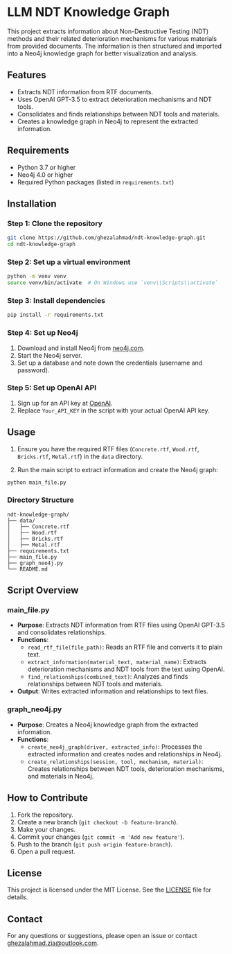 
# LLM NDT Knowledge Graph

This project extracts information about Non-Destructive Testing (NDT) methods and their related deterioration mechanisms for various materials from provided documents. The information is then structured and imported into a Neo4j knowledge graph for better visualization and analysis.

## Features

- Extracts NDT information from RTF documents.
- Uses OpenAI GPT-3.5 to extract deterioration mechanisms and NDT tools.
- Consolidates and finds relationships between NDT tools and materials.
- Creates a knowledge graph in Neo4j to represent the extracted information.

## Requirements

- Python 3.7 or higher
- Neo4j 4.0 or higher
- Required Python packages (listed in `requirements.txt`)

## Installation

### Step 1: Clone the repository

```bash
git clone https://github.com/ghezalahmad/ndt-knowledge-graph.git
cd ndt-knowledge-graph
```

### Step 2: Set up a virtual environment

```bash
python -m venv venv
source venv/bin/activate  # On Windows use `venv\\Scripts\\activate`
```

### Step 3: Install dependencies

```bash
pip install -r requirements.txt
```

### Step 4: Set up Neo4j

1. Download and install Neo4j from [neo4j.com](https://neo4j.com/download/).
2. Start the Neo4j server.
3. Set up a database and note down the credentials (username and password).

### Step 5: Set up OpenAI API

1. Sign up for an API key at [OpenAI](https://beta.openai.com/signup/).
2. Replace `Your_API_KEY` in the script with your actual OpenAI API key.

## Usage

1. Ensure you have the required RTF files (`Concrete.rtf`, `Wood.rtf`, `Bricks.rtf`, `Metal.rtf`) in the `data` directory.

2. Run the main script to extract information and create the Neo4j graph:

```bash
python main_file.py
```

### Directory Structure

```
ndt-knowledge-graph/
├── data/
│   ├── Concrete.rtf
│   ├── Wood.rtf
│   ├── Bricks.rtf
│   ├── Metal.rtf
├── requirements.txt
├── main_file.py
├── graph_neo4j.py
└── README.md
```

## Script Overview

### main_file.py

- **Purpose**: Extracts NDT information from RTF files using OpenAI GPT-3.5 and consolidates relationships.
- **Functions**:
  - `read_rtf_file(file_path)`: Reads an RTF file and converts it to plain text.
  - `extract_information(material_text, material_name)`: Extracts deterioration mechanisms and NDT tools from the text using OpenAI.
  - `find_relationships(combined_text)`: Analyzes and finds relationships between NDT tools and materials.
- **Output**: Writes extracted information and relationships to text files.

### graph_neo4j.py

- **Purpose**: Creates a Neo4j knowledge graph from the extracted information.
- **Functions**:
  - `create_neo4j_graph(driver, extracted_info)`: Processes the extracted information and creates nodes and relationships in Neo4j.
  - `create_relationships(session, tool, mechanism, material)`: Creates relationships between NDT tools, deterioration mechanisms, and materials in Neo4j.

## How to Contribute

1. Fork the repository.
2. Create a new branch (`git checkout -b feature-branch`).
3. Make your changes.
4. Commit your changes (`git commit -m 'Add new feature'`).
5. Push to the branch (`git push origin feature-branch`).
6. Open a pull request.

## License

This project is licensed under the MIT License. See the [LICENSE](LICENSE) file for details.

## Contact

For any questions or suggestions, please open an issue or contact ghezalahmad.zia@outlook.com.
```

